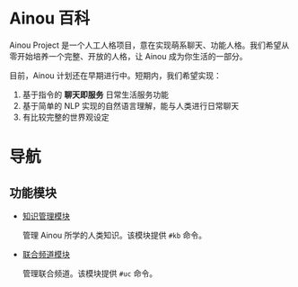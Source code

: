 # Ainou 百科

Ainou Project 是一个人工人格项目，意在实现萌系聊天、功能人格。我们希望从零开始培养一个完整、开放的人格，让 Ainou 成为你生活的一部分。 

目前，Ainou 计划还在早期进行中。短期内，我们希望实现：

1. 基于指令的 **聊天即服务** 日常生活服务功能
2. 基于简单的 NLP 实现的自然语言理解，能与人类进行日常聊天
3. 有比较完整的世界观设定

# 导航

## 功能模块

* [知识管理模块](modules/knowledge_manager.md)

    管理 Ainou 所学的人类知识。该模块提供 `#kb` 命令。

* [联合频道模块](modules/unichannel.md)

    管理联合频道。该模块提供 `#uc` 命令。